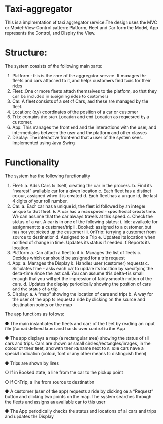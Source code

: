 # Taxi-aggregator
This is a implmentation of taxi aggregator service.The design uses the MVC or Model-View-Control pattern: Platform, Fleet and Car form the Model, App represents the Control, and Display the View.

# Structure:
The system consists of the following main parts:
1. Platform : this is the core of the aggregator service. It manages the fleets and cars
attached to it, and helps customers find taxis for their rides
2. Fleet::One or more fleets attach themselves to the platform, so that they can be included
in assigning rides to customers
3. Car: A fleet consists of a set of Cars, and these are managed by the fleet.
4. Location: (x,y) coordinates of the position of a car or customer
5. Trip: contains the start Location and end Location as requested by a customer.
6. App: This manages the front end and the interactions with the user, and intermediates
between the user and the platform and other classes
7. Display: The interactive front-end that a user of the system sees. Implemented using
Java Swing
# Functionality
The system has the following functionality
1. Fleet:
a. Adds Cars to itself, creating the car in the process.
b. Find its “nearest” available car for a given location
c. Each fleet has a distinct colour, assigned when it is created
d. Each fleet has a unique id, the last 4 digits of your roll number.
2. Car:
a. Each car has a unique id, the fleet id followed by an integer unique to that fleet.
b. A car has a max speed - specified at create time. We can assume that the car
always travels at this speed.
c. Check the status of a car. A car is in one of the following states:
i. Idle: available for assignment to a customer/trip
ii. Booked: assigned to a customer, but has not yet picked up the customer
iii. OnTrip: ferrying a customer from source to destination
d. Assigned to a Trip
e. Updates its location when notified of change in time. Updates its status if needed.
f. Reports its location.
3. Platform
a. Can attach a fleet to it
b. Manages the list of fleets
c. Decides which car should be assigned for a trip request
4. App:
a. Manages the Display
b. Handles user (customer) requests
c. Simulates time - asks each car to update its location by specifying the delta-time
since the last call. You can assume this delta-t is small enough that you will get
the impression of fairly smooth motion of the cars.
d. Updates the display periodically showing the position of cars and the status of a
trip
5. Display:
a. A “map” showing the location of cars and trips
b. A way for the user of the app to request a ride by clicking on the source and
destination points on the map

The app functions as follows:

● The main instantiates the fleets and cars of the fleet by reading an input file (format
defined later) and hands over control to the App

● The app displays a map (a rectangular area) showing the status of all cars and trips.
Cars are shown as small circles/rectangles/images, in the colour of their fleet, and with
their id/name next to it. Idle cars have a special indication (colour, font or any other
means to distinguish them)

● Trips are shown by lines

○ If in Booked state, a line from the car to the pickup point

○ If OnTrip, a line from source to destination

● A customer (user of the app) requests a ride by clicking on a “Request” button and
clicking two points on the map. The system searches through the fleets and assigns an
available car to this user

● The App periodically checks the status and locations of all cars and trips and updates
the Display

